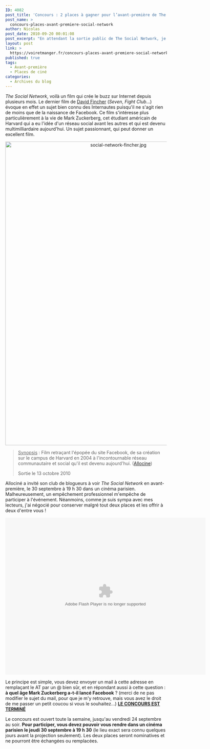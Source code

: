 ```yaml
---
ID: 4082
post_title: 'Concours : 2 places à gagner pour l’avant-première de The Social Network'
post_name: >
  concours-places-avant-premiere-social-network
author: Nicolas
post_date: 2010-09-20 00:01:08
post_excerpt: "En attendant la sortie public de The Social Network, je vous propose deux places à gagner pour l'avant-première parisienne du 30 septembre au soir."
layout: post
link: >
  https://voiretmanger.fr/concours-places-avant-premiere-social-network/
published: true
tags:
  - Avant-première
  - Places de ciné
categories:
  - Archives du blog
---
```

<p><em>The Social Network</em>, voilà un film qui crée le buzz sur Internet depuis plusieurs mois. Le dernier film de <a href="https://voiretmanger.fr/createur/david-fincher/">David Fincher</a> (<em>Seven</em>, <em>Fight Club</em>…) évoque en effet un sujet bien connu des Internautes puisqu'il ne s'agit rien de moins que de la naissance de Facebook. Ce film s'intéresse plus particulièrement à la vie de Mark Zuckerberg, cet étudiant américain de Harvard qui a eu l'idée d'un réseau social avant les autres et qui est devenu multimilliardaire aujourd'hui. Un sujet passionnant, qui peut donner un excellent film.</p>
<a href="http://www.allocine.fr/film/fichefilm_gen_cfilm=147912.html"> </a>
<p style="text-align: center;"><a href="http://www.allocine.fr/film/fichefilm_gen_cfilm=147912.html"></a></p>
<a href="http://www.allocine.fr/film/fichefilm_gen_cfilm=147912.html"></a>

<a href="http://www.allocine.fr/film/fichefilm_gen_cfilm=147912.html"></a>

<a href="http://www.allocine.fr/film/fichefilm_gen_cfilm=147912.html">
<div style="text-align: center;"><img class="aligncenter" src="https://voiretmanger.fr/wp-content/uploads/2010/09/social-network-fincher.jpg" border="0" alt="social-network-fincher.jpg" width="690" height="948" /></div>
</a>
<blockquote><span style="text-decoration: underline;">Synopsis</span> : Film retraçant l'épopée du site Facebook, de sa création sur le campus de Harvard en 2004 à l'incontournable réseau communautaire et social qu'il est devenu aujourd'hui. (<a href="http://www.allocine.fr/film/fichefilm_gen_cfilm=147912.html">Allocine</a>)

Sortie le 13 octobre 2010</blockquote>
<p>Allociné a invité son club de blogueurs à voir <em>The Social Network</em> en avant-première, le 30 septembre à 19 h 30 dans un cinéma parisien. Malheureusement, un empêchement professionnel m'empêche de participer à l'événement. Néanmoins, comme je suis sympa avec mes lecteurs, j'ai négocié pour conserver malgré tout deux places et les offrir à deux d'entre vous !</p>

<div id="blogvision" style="width: 625px; height: 490px; text-align: center;"><object classid="clsid:d27cdb6e-ae6d-11cf-96b8-444553540000" width="100%" height="100%" codebase="http://download.macromedia.com/pub/shockwave/cabs/flash/swflash.cab#version=6,0,40,0"><param name="allowFullScreen" value="true" /><param name="allowScriptAccess" value="always" /><param name="src" value="http://www.allocine.fr/blogvision/19128127" /><param name="allowfullscreen" value="true" /><embed type="application/x-shockwave-flash" width="100%" height="100%" src="http://www.allocine.fr/blogvision/19128127" allowscriptaccess="always" allowfullscreen="true"> </embed></object></div>
<p>Le principe est simple, vous devez envoyer un mail à cette adresse en remplaçant le AT par un @ bien sûr, et en répondant aussi à cette question : <strong>à quel âge Mark Zuckerberg a-t-il lancé Facebook</strong> ? (merci de ne pas modifier le sujet du mail, pour que je m'y retrouve, mais vous avez le droit de me passer un petit coucou si vous le souhaitez…) <strong><span style="text-decoration: underline;">LE CONCOURS EST TERMINÉ</span></strong></p>
<p>Le concours est ouvert toute la semaine, jusqu'au vendredi 24 septembre au soir. <strong>Pour participer, vous devez pouvoir vous rendre dans un cinéma parisien le jeudi 30 septembre à 19 h 30</strong> (le lieu exact sera connu quelques jours avant la projection seulement). Les deux places seront nominatives et ne pourront être échangées ou remplacées.</p>